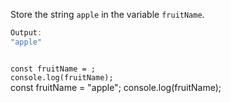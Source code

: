Store the string `apple` in the variable `fruitName`.

```js
Output:
"apple"
```
<codeblock language="javascript" type="exercise" testMode="fixedInput">
<code>
const fruitName = ;
console.log(fruitName);
</code>

<solution>
const fruitName = "apple";
console.log(fruitName);
</solution>
</codeblock>
